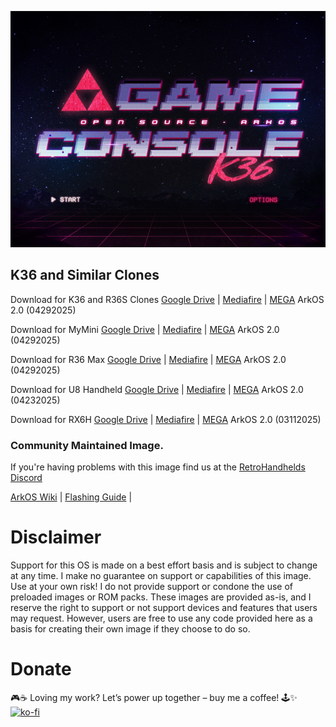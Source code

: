 ![](https://raw.githubusercontent.com/AeolusUX/ArkOS-K36/refs/heads/main/purple.bmp)

## K36 and Similar Clones

Download for K36 and R36S Clones [Google Drive](https://drive.google.com/file/d/1GRBk7kGe22DilZiJlWOBtBm2jgtob4qF/view?usp=drive_link) | [Mediafire](https://www.mediafire.com/file/zzznhoq308i5nvi/ArkOS_K36_v2.0_02212025.img.xz/file) | [MEGA](https://mega.nz/file/Us4THZqQ#oIJdAxfh3PVOvuWvFXl7a8Pqno1KOcLRaYGboi0OK_4) ArkOS 2.0 (04292025)

<!-- Download for K36S [Google Drive]() | [Mediafire]() | [MEGA]() ArkOS 2.0 ()

Download for R36 Pro [Google Drive]() | [Mediafire]() | [MEGA]() ArkOS 2.0 () -->

Download for MyMini [Google Drive](https://drive.google.com/file/d/1OUMwELVfJ_IK3X7b6-R7ggtZis2QI1Ov/view?usp=sharing) | [Mediafire](https://www.mediafire.com/file/ahsqkbwu3msdtrm/ArkOS_MyMini_v2.0_04292025.img.xz/file) | [MEGA](https://mega.nz/file/x0R1GYZJ#1ztHywxs9mQtU9OlhzJXGYNSsmzYKNLdOtOf2OaPy3c) ArkOS 2.0 (04292025)


Download for R36 Max [Google Drive](https://drive.google.com/file/d/1GeVEGPOteQtgtw0NcLlbRUvTmY8PUzmM/view?usp=sharing) | [Mediafire](https://www.mediafire.com/file/tejgralrcpsvamk/ArkOS_R36Max_v2.0_04292025.img.xz/file) | [MEGA](https://mega.nz/file/ElQRVYyK#MZ6zEePOfh9RR6zWhXtjdgEMJZf-KsYfcgYO1X5BVwk) ArkOS 2.0 (04292025) 

Download for U8 Handheld [Google Drive](https://drive.google.com/file/d/1xpByPJJhKn7TOQxCrALWYDLdygdTyR6H/view?usp=drive_link) | [Mediafire](https://www.mediafire.com/file/8wqjegrjmmj0v53/ArkOS_U8_v2.0_02212025.img.xz/file) | [MEGA](https://mega.nz/file/KKAUTBID#tFQReBbI7YyFEMQaPC4ZyHWgXZ9jsQp6qcBHrapo7M4) ArkOS 2.0 (04232025)

Download for RX6H [Google Drive](https://drive.google.com/file/d/1Co_MGen388ubQ4jEXiy6kRYPsap-3h1j/view?usp=drive_link) | [Mediafire](https://www.mediafire.com/file/7hzzr4t0bn7u6yc/ArkOS_RX6H_v2.0_03112025.img.xz/file) | [MEGA](https://mega.nz/file/0sxwkSKC#7DIcsVcqW6kHuK4ggPGJJ2EohBI08NqxE9tQ5Kaj0vM) ArkOS 2.0 (03112025)

### Community Maintained Image.
If you're having problems with this image find us at the [RetroHandhelds Discord](https://discord.gg/RetroHandhelds)

[ArkOS Wiki](https://github.com/christianhaitian/arkos/wiki) | [Flashing Guide](https://ko-fi.com/post/Installation-Guide-for-ArkOS-v2-0-01272024-J3J6TVPH1) |

# Disclaimer
Support for this OS is made on a best effort basis and is subject to change at any time. I make no guarantee on support or capabilities of this image. Use at your own risk! I do not provide support or condone the use of preloaded images or ROM packs. These images are provided as-is, and I reserve the right to support or not support devices and features that users may request. However, users are free to use any code provided here as a basis for creating their own image if they choose to do so.

# Donate
🎮☕ Loving my work? Let’s power up together – buy me a coffee! 🕹️✨  
[![ko-fi](https://ko-fi.com/img/githubbutton_sm.svg)](https://ko-fi.com/R5R7TMKNX)
